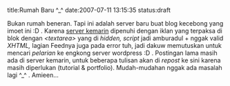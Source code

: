 title:Rumah Baru ^_^
date:2007-07-11 13:15:35
status:draft

Bukan rumah beneran. Tapi ini adalah server baru buat blog kecebong yang imoet ini :D . Karena <a href="http://kecebong.madpage.com">server kemarin</a> dipenuhi dengan iklan yang terpaksa di blok dengan <em>&lt;textarea&gt;</em> yang di <em>hidden, script </em>jadi amburadul + nggak valid <em>XHTML, </em> lagian Feednya juga pada error tuh, jadi dakuw memutuskan untuk mencari <em>pelarian</em> ke engkong server wordpress :D . Postingan lama masih ada di server kemarin, untuk beberapa tulisan akan di <em>repost</em> ke sini karena masih diperlukan (tutorial &amp; portfolio). Mudah-mudahan nggak ada masalah lagi ^_^ . Amieen...